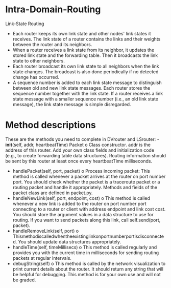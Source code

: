 # Intra-Domain-Routing

Link-State Routing
- Each router keeps its own link state and other nodes' link states it receives. The link state of a router contains the links and their weights between the router and its neighbors.
- When a router receives a link state from its neighbor, it updates the stored link state and the forwarding table. Then it broadcasts the link state to other neighbors.
- Each router broadcast its own link state to all neighbors when the link state changes. The broadcast is also done periodically if no detected change has occurred.
- A sequence number is added to each link state message to distinguish between old and new link state messages. Each router stores the sequence number together with the link state. If a router receives a link state message with a smaller sequence number (i.e., an old link state message), the link state message is simple disregarded.

# Method descriptions

These are the methods you need to complete in DVrouter and LSrouter: - __init__(self, addr, heartbeatTime)
Packet
o Class constructor. addr is the address of this router. Add your own class fields and initialization code (e.g., to create forwarding table data structures). Routing information should be sent by this router at least once every heartbeatTime milliseconds.
- handlePacket(self, port, packet)
o Process incoming packet: This method is called whenever a packet arrives at the
router on port number port. You should check whether the packet is a traceroute packet or a routing packet and handle it appropriately. Methods and fields of the packet class are defined in packet.py.
- handleNewLink(self, port, endpoint, cost)
o This method is called whenever a new link is added to the router on port number
port connecting to a router or client with address endpoint and link cost cost. You should store the argument values in a data structure to use for routing. If you want to send packets along this link, call self.send(port, packet).
- handleRemoveLink(self, port)
o Thismethodiscalledwhentheexistinglinkonportnumberportisdisconnected.
You should update data structures appropriately.
- handleTime(self, timeMillisecs)
o This method is called regularly and provides you with the current time in milliseconds for sending routing packets at regular intervals.
- debugString(self)
o This method is called by the network visualization to print current details about the router. It should return any string that will be helpful for debugging. This method is for your own use and will not be graded.

